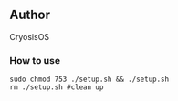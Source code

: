 ## Author
CryosisOS

### How to use
```
sudo chmod 753 ./setup.sh && ./setup.sh
rm ./setup.sh #clean up
```
